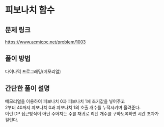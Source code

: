 # 피보나치 함수

## 문제 링크
https://www.acmicpc.net/problem/1003

## 풀이 방법
다이나믹 프로그래밍(메모리얼)

## 간단한 풀이 설명
메모리얼을 이용하여 피보나치 0과 피보나치 1에 초기값을 넣어주고<br>
2부터 40까지 피보나치 0과 피보나치 1의 호출 개수를 누적시키며 올려준다.<br>
이런 DP 접근방식이 아닌 주어지는 수를 재귀로 리턴 개수를 구하도록하면 시간 초과가 걸린다.<br>
